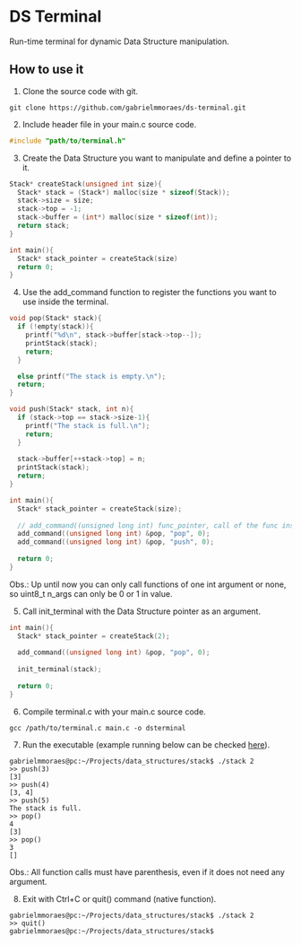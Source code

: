 # DS Terminal

Run-time terminal for dynamic Data Structure manipulation.

## How to use it

1. Clone the source code with git.

```
git clone https://github.com/gabrielmmoraes/ds-terminal.git
```

2. Include header file in your main.c source code.

```C
#include "path/to/terminal.h"
```

3. Create the Data Structure you want to manipulate and define a pointer to it.

```C
Stack* createStack(unsigned int size){
  Stack* stack = (Stack*) malloc(size * sizeof(Stack));
  stack->size = size;
  stack->top = -1;
  stack->buffer = (int*) malloc(size * sizeof(int));
  return stack;
}

int main(){
  Stack* stack_pointer = createStack(size)
  return 0;
}
```

4. Use the add_command function to register the functions you want to use inside the terminal.

```C
void pop(Stack* stack){
  if (!empty(stack)){
    printf("%d\n", stack->buffer[stack->top--]);
    printStack(stack);
    return;
  }

  else printf("The stack is empty.\n");
  return;
}

void push(Stack* stack, int n){
  if (stack->top == stack->size-1){
    printf("The stack is full.\n");
    return;
  }
  
  stack->buffer[++stack->top] = n;
  printStack(stack);
  return; 
}

int main(){
  Stack* stack_pointer = createStack(size);
  
  // add_command((unsigned long int) func_pointer, call of the func inside terminal, num of arguments)
  add_command((unsigned long int) &pop, "pop", 0);
  add_command((unsigned long int) &pop, "push", 0);  
  
  return 0;
}
```

Obs.: Up until now you can only call functions of one int argument or none, so uint8_t n_args can only be 0 or 1 in value.

5. Call init_terminal with the Data Structure pointer as an argument.

```C
int main(){
  Stack* stack_pointer = createStack(2);
  
  add_command((unsigned long int) &pop, "pop", 0);  
  
  init_terminal(stack);
  
  return 0;
}
```

6. Compile terminal.c with your main.c source code.

```
gcc /path/to/terminal.c main.c -o dsterminal
```

7. Run the executable (example running below can be checked [here](https://github.com/gabrielmmoraes/data-structures)).

```
gabrielmmoraes@pc:~/Projects/data_structures/stack$ ./stack 2
>> push(3)
[3]
>> push(4)
[3, 4]
>> push(5)
The stack is full.
>> pop()
4
[3]
>> pop()
3
[]
```

Obs.: All function calls must have parenthesis, even if it does not need any argument.

8. Exit with Ctrl+C or quit() command (native function).

```
gabrielmmoraes@pc:~/Projects/data_structures/stack$ ./stack 2
>> quit()
gabrielmmoraes@pc:~/Projects/data_structures/stack$ 
```

